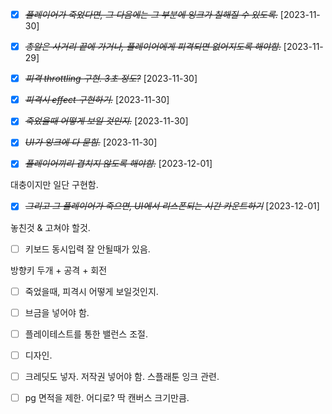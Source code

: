 - [x] ~~_플레이어가 죽었다면, 그 다음에는 그 부분에 잉크가 칠해질 수 있도록._~~ [2023-11-30]

- [x] ~~_총알은 사거리 끝에 가거나, 플레이어에게 피격되면 없어지도록 해야함._~~ [2023-11-29]

* [x] ~~_피격 throttling 구현. 3초 정도?_~~ [2023-11-30]

* [x] ~~_피격시 effect 구현하기._~~ [2023-11-30]

* [x] ~~_죽었을때 어떻게 보일 것인지._~~ [2023-11-30]

* [x] ~~_UI가 잉크에 다 묻힘._~~ [2023-11-30]

* [x] ~~_플레이어끼리 겹치지 않도록 해야함._~~ [2023-12-01]

대충이지만 일단 구현함.

- [x] ~~_그리고 그 플레이어가 죽으면, UI에서 리스폰되는 시간 카운트하기_~~ [2023-12-01]

놓친것 & 고쳐야 할것.

- [ ] 키보드 동시입력 잘 안될때가 있음.

방향키 두개 + 공격 + 회전

- [ ] 죽었을때, 피격시 어떻게 보일것인지.

- [ ] 브금을 넣어야 함.

- [ ] 플레이테스트를 통한 밸런스 조절.

- [ ] 디자인.

* [ ] 크레딧도 넣자. 저작권 넣어야 함. 스플래툰 잉크 관련.

* [ ] pg 면적을 제한. 어디로? 딱 캔버스 크기만큼.
